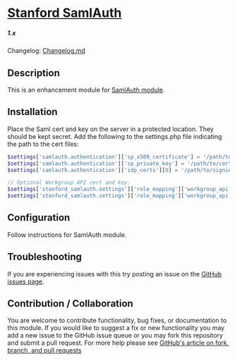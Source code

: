# [Stanford SamlAuth](https://github.com/SU-SWS/stanford_samlauth)
##### 1.x

Changelog: [Changelog.md](CHANGELOG.md)

Description
---

This is an enhancement module for [SamlAuth module](https://www.drupal.org/project/samlauth).

Installation
---

Place the Saml cert and key on the server in a protected location. They should be kept secret.
Add the following to the settings.php file indicating the path to the cert files:
```php
$settings['samlauth.authentication']['sp_x509_certificate'] = '/path/to/cert.crt';
$settings['samlauth.authentication']['sp_private_key'] = '/path/to/cert.key';
$settings['samlauth.authentication']['idp_certs'][0] = '/path/to/signing/cert.crt';

// Optional Workgroup API cert and key.
$settings['stanford_samlauth.settings']['role_mapping']['workgroup_api']['cert'] = '/path/to/workgroup/cert.crt';
$settings['stanford_samlauth.settings']['role_mapping']['workgroup_api']['key'] = '/path/to/workgroup/cert.key';
```

Configuration
---

Follow instructions for SamlAuth module.


Troubleshooting
---

If you are experiencing issues with this try posting an issue on the [GitHub issues page](https://github.com/SU-SWS/stanford_samlauth/issues).

Contribution / Collaboration
---

You are welcome to contribute functionality, bug fixes, or documentation to this module. If you would like to suggest a fix or new functionality you may add a new issue to the GitHub issue queue or you may fork this repository and submit a pull request. For more help please see [GitHub's article on fork, branch, and pull requests](https://help.github.com/articles/using-pull-requests)
